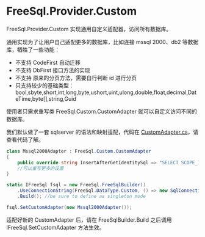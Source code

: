 # FreeSql.Provider.Custom

FreeSql.Provider.Custom 实现通用自定义适配器，访问所有数据库。

通用实现为了让用户自己适配更多的数据库，比如连接 mssql 2000、db2 等数据库，牺牲了一些功能：

- 不支持 CodeFirst 自动迁移
- 不支持 DbFirst 接口方法的实现
- 不支持 原来的分页方法，需要自行判断 id 进行分页
- 只支持较少的基础类型：bool,sbyte,short,int,long,byte,ushort,uint,ulong,double,float,decimal,DateTime,byte[],string,Guid

使用者只需求重写类 FreeSql.Custom.CustomAdapter 就可以自定义访问不同的数据库。

我们默认做了一套 sqlserver 的语法和映射适配，代码在 [CustomAdapter.cs](https://github.com/dotnetcore/FreeSql/blob/master/Providers/FreeSql.Provider.Custom/CustomAdapter.cs)，请查看代码了解。

```csharp
class Mssql2000Adapter : FreeSql.Custom.CustomAdapter
{
    public override string InsertAfterGetIdentitySql => "SELECT SCOPE_IDENTITY()";
    //可以重写更多的设置
}

static IFreeSql fsql = new FreeSql.FreeSqlBuilder()
    .UseConnectionString(FreeSql.DataType.Custom, () => new SqlConnection(@"Data Source=..."))
    .Build(); //be sure to define as singleton mode

fsql.SetCustomAdapter(new Mssql2000Adapter());
```

适配好新的 CustomAdapter 后，请在 FreeSqlBuilder.Build 之后调用 IFreeSql.SetCustomAdapter 方法生效。
